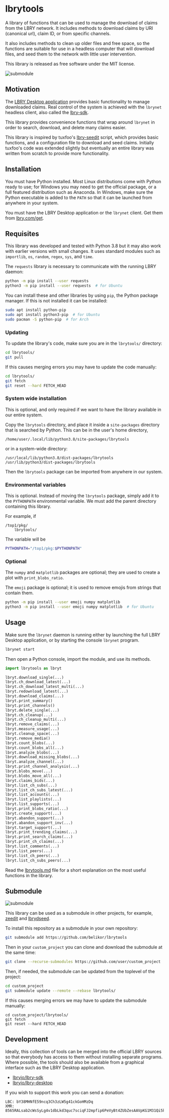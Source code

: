 # lbrytools

A library of functions that can be used to manage the download of claims from
the LBRY network. It includes methods to download claims by
URI (canonical url), claim ID, or from specific channels.

It also includes methods to clean up older files and free space, so
the functions are suitable for use in a headless computer that will download
files, and seed them to the network with little user intervention.

This library is released as free software under the MIT license.

![submodule](./img/lbrytools-terminal.png)

## Motivation

The [LBRY Desktop application](https://github.com/lbryio/lbry-desktop)
provides basic functionality to manage downloaded claims.
Real control of the system is achieved with the `lbrynet` headless
client, also called the [lbry-sdk](https://github.com/lbryio/lbry-sdk).

This library provides convenience functions that wrap around `lbrynet` in order
to search, download, and delete many claims easier.

This library is inspired by tuxfoo's [lbry-seedit](https://github.com/tuxfoo/lbry-seedit) script,
which provides basic functions, and a configuration file to download and seed
claims. Initially tuxfoo's code was extended slightly but eventually an entire
library was written from scratch to provide more functionality.

## Installation

You must have Python installed. Most Linux distributions come with Python
ready to use; for Windows you may need to get the official package,
or a full featured distribution such as Anaconda.
In Windows, make sure the Python executable is added to the `PATH`
so that it can be launched from anywhere in your system.

You must have the LBRY Desktop application or the `lbrynet` client.
Get them from [lbry.com/get](https://lbry.com/get).

## Requisites

This library was developed and tested with Python 3.8 but it may also work with
earlier versions with small changes.
It uses standard modules such as `importlib`, `os`, `random`, `regex`,
`sys`, and `time`.

The `requests` library is necessary to communicate
with the running LBRY daemon:
```sh
python -m pip install --user requests
python3 -m pip install --user requests  # for Ubuntu
```

You can install these and other libraries by using `pip`,
the Python package manager. If this is not installed it can be installed:
```sh
sudo apt install python-pip
sudo apt install python3-pip  # for Ubuntu
sudo pacman -S python-pip  # for Arch
```

### Updating

To update the library's code, make sure you are in the `lbrytools/` directory:
```sh
cd lbrytools/
git pull
```

If this causes merging errors you may have to update the code manually:
```sh
cd lbrytools/
git fetch
git reset --hard FETCH_HEAD
```

### System wide installation

This is optional, and only required if we want to have the library
available in our entire system.

Copy the `lbrytools` directory,
and place it inside a `site-packages` directory that is searched by Python.
This can be in the user's home directory,
```
/home/user/.local/lib/python3.8/site-packages/lbrytools
```

or in a system-wide directory:
```
/usr/local/lib/python3.8/dist-packages/lbrytools
/usr/lib/python3/dist-packages/lbrytools
```

Then the `lbrytools` package can be imported from anywhere in our system.

### Environmental variables

This is optional. Instead of moving the `lbrytools` package,
simply add it to the `PYTHONPATH` environmental variable.
We must add the parent directory containing this library.

For example, if
```
/top1/pkg/
    lbrytools/
```

The variable will be
```sh
PYTHONPATH="/top1/pkg:$PYTHONPATH"
```

### Optional

The `numpy` and `matplotlib` packages are optional; they are used
to create a plot with `print_blobs_ratio`.

The `emoji` package is optional; it is used to remove emojis from
strings that contain them.
```sh
python -m pip install --user emoji numpy matplotlib
python3 -m pip install --user emoji numpy matplotlib  # for Ubuntu
```

## Usage

Make sure the `lbrynet` daemon is running either by launching
the full LBRY Desktop application, or by starting the console `lbrynet`
program.
```sh
lbrynet start
```

Then open a Python console, import the module, and use its methods.
```py
import lbrytools as lbryt

lbryt.download_single(...)
lbryt.ch_download_latest(...)
lbryt.ch_download_latest_multi(...)
lbryt.redownload_latest(...)
lbryt.download_claims(...)
lbryt.print_summary()
lbryt.print_channels()
lbryt.delete_single(...)
lbryt.ch_cleanup(...)
lbryt.ch_cleanup_multi(...)
lbryt.remove_claims(...)
lbryt.measure_usage(...)
lbryt.cleanup_space(...)
lbryt.remove_media()
lbryt.count_blobs(...)
lbryt.count_blobs_all(...)
lbryt.analyze_blobs(...)
lbryt.download_missing_blobs(...)
lbryt.analyze_channel(...)
lbryt.print_channel_analysis(...)
lbryt.blobs_move(...)
lbryt.blobs_move_all(...)
lbryt.claims_bids(...)
lbryt.list_ch_subs(...)
lbryt.list_ch_subs_latest(...)
lbryt.list_accounts(...)
lbryt.list_playlists(...)
lbryt.list_supports(...)
lbryt.print_blobs_ratio(...)
lbryt.create_support(...)
lbryt.abandon_support(...)
lbryt.abandon_support_inv(...)
lbryt.target_support(...)
lbryt.print_trending_claims(...)
lbryt.print_search_claims(...)
lbryt.print_ch_claims(...)
lbryt.list_comments(...)
lbryt.list_peers(...)
lbryt.list_ch_peers(...)
lbryt.list_ch_subs_peers(...)
```

Read the [lbrytools.md](./lbrytools.md) file for a short explanation
on the most useful functions in the library.

## Submodule

![submodule](./img/lbrytools-relations.png)

This library can be used as a submodule in other projects,
for example,
[zeedit](https://github.com/belikor/zeedit)
and
[lbrydseed](https://github.com/belikor/lbrydseed).

To install this repository as a submodule in your own repository:
```sh
git submodule add https://github.com/belikor/lbrytools
```

Then in your `custom_project` you can clone and download the submodule at the same time:
```sh
git clone --recurse-submodules https://github.com/user/custom_project
```

Then, if needed, the submodule can be updated from the toplevel of the project:
```sh
cd custom_project
git submodule update --remote --rebase lbrytools/
```

If this causes merging errors we may have to update the submodule manually:
```
cd custom_project/lbrytools/
git fetch
git reset --hard FETCH_HEAD
```

## Development

Ideally, this collection of tools can be merged into the official
LBRY sources so that everybody has access to them without installing separate
programs.
Where possible, the tools should also be available from a graphical
interface such as the LBRY Desktop application.
* [lbryio/lbry-sdk](https://github.com/lbryio/lbry-sdk)
* [lbryio/lbry-desktop](https://github.com/lbryio/lbry-desktop)

If you wish to support this work you can send a donation:
```
LBC: bY38MHNfE59ncq3Ch3zLW5g41ckGoHMzDq
XMR: 8565RALsab2cWsSyLg4v1dbLkd3quc7sciqFJ2mpfip6PeVyBt4ZUbZesAAVpKG1M31Qi5k9mpDSGSDpb3fK5hKYSUs8Zff
```
